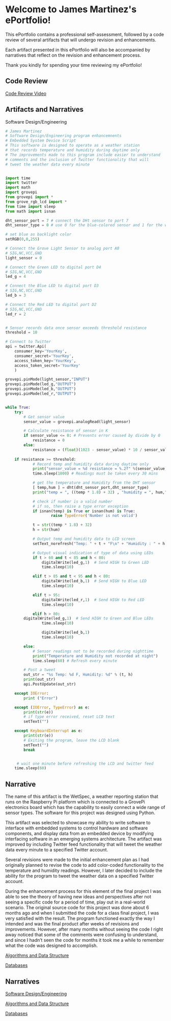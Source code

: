 # Welcome to James Martinez's ePortfolio!

This ePortfolio contains a professional self-assessment, followed by a code review of several artifacts that will undergo revision and enhancements. 

Each artifact presented in this ePortfolio will also be accompanied by narratives that reflect on the revision and enhancement process.

Thank you kindly for spending your time reviewing my ePortfolio!

## Code Review
[Code Review Video](https://youtu.be/N0ShK56sxoU)


## Artifacts and Narratives
Software Design/Engineering
```python
# James Martinez 
# Software Design/Engineering program enhancemnents
# Embedded System Device Script
# This software is designed to operate as a weather station
# that records temperature and humidity during daytime only
# The improvements made to this program include easier to understand
# comments and the inclusion of Twitter functionality that will
# tweet the weather data every minute


import time
import twitter
import math
import grovepi
from grovepi import *
from grove_rgb_lcd import *
from time import sleep
from math import isnan

dht_sensor_port = 7 # connect the DHt sensor to port 7
dht_sensor_type = 0 # use 0 for the blue-colored sensor and 1 for the white-colored sensor

# set blue as backlight color
setRGB(0,0,255)

# Connect the Grove Light Sensor to analog port A0
# SIG,NC,VCC,GND
light_sensor = 0

# Connect the Green LED to digital port D4
# SIG,NC,VCC,GND
led_g = 4

# Connect the Blue LED to digital port D3
# SIG,NC,VCC,GND
led_b = 3

# Connect the Red LED to digital port D2
# SIG,NC,VCC,GND
led_r = 2


# Sensor records data once sensor exceeds threshold resistance
threshold = 10

# Connect to Twitter
api = twitter.Api(
    consumer_key='YourKey',
    consumer_secret='YourKey',
    access_token_key='YourKey',
    access_token_secret='YourKey'
    )

grovepi.pinMode(light_sensor,"INPUT")
grovepi.pinMode(led_g,"OUTPUT")
grovepi.pinMode(led_b,"OUTPUT")
grovepi.pinMode(led_r,"OUTPUT")


while True:
    try:
        # Get sensor value
        sensor_value = grovepi.analogRead(light_sensor)

        # Calculate resistance of sensor in K
        if sensor_value <= 0: # Prevents error caused by divide by 0
            resistance = 0
        else: 
            resistance = (float)(1023 - sensor_value) * 10 / sensor_value
	
	if resistance >= threshold:
            # Record temp and humidity data during daytime only
            print("sensor_value = %d resistance = %.2f" %(sensor_value,  resistance))
            time.sleep(1800) # Readings must be taken every 30 mins

            # get the temperature and Humidity from the DHT sensor
            [ temp,hum ] = dht(dht_sensor_port,dht_sensor_type)
            print("temp = ", ((temp * 1.8) + 32) , "humidity = ", hum,"%")

            # check if number is a valid number
            # if so, then raise a type error exception
            if isnan(temp) is True or isnan(hum) is True:
                    raise TypeError('Number is not valid')

            t = str((temp * 1.8) + 32)
            h = str(hum)

            # Output temp and humidity data to LCD screen
            setText_norefresh("Temp: " + t + "F\n" + "Humidity : " + h + "%")

            # Output visual indication of type of data using LEDs
            if t > 60 and t < 85 and h < 80:
                digitalWrite(led_g,1)  # Send HIGH to Green LED
                time.sleep(10)

            elif t > 85 and t < 95 and h < 80:
                digitalWrite(led_b,1)  # Send HIGH to Blue LED
                time.sleep(10)

            elif t > 95:
                digitalWrite(led_r,1)  # Send HIGH to Red LED
                time.sleep(10)

            elif h > 80:
		digitalWrite(led_g,1)  # Send HIGH to Green and Blue LEDs
                time.sleep(10)	       

                digitalWrite(led_b,1)
                time.sleep(10)  

        else:
            # Sensor readings not to be recorded during nighttime
            print("Temperature and Humidity not recorded at night")
            time.sleep(60) # Refresh every minute

        # Post a tweet
        out_str = "%s Temp: %d F, Humidity: %d" % (t, h)
        print(out_str)
        api.PostUpdate(out_str)

    except IOError:
        print ("Error")

    except (IOError, TypeError) as e:
        print(str(e))
	    # if type error received, reset LCD text
        setText("")

    except KeyboardInterrupt as e:
        print(str(e))
        # Exiting the program, leave the LCD blank
        setText("")
        break


	 # wait one minute before refreshing the LCD and twitter feed
    time.sleep(60)
```
## Narrative 
The name of this artifact is the WetSpec, a weather reporting station that runs on the Raspberry Pi platform which is connected to a GrovePi electronics board which 
has the capability to easily connect a wide range of sensor types.  The software for this project was designed using Python.

This artifact was selected to showcase my ability to write software to interface with embedded systems to control hardware and software components, and display data from an 
embedded device by modifying interfacing software in an emerging systems architecture. The artifact was improved by including Twitter feed functionality that will tweet 
the weather data every minute to a specified Twitter account.  

Several revisions were made to the initial enhancement plan as I had originally planned to revise the code to add color-coded functionality to the temperature and humidity 
readings. However, I later decided to include the ability for the program to tweet the weather data on a specified Twitter account.  

During the enhancement process for this element of the final project I was able to see the theory of having new ideas and perspectives after not seeing a specific code for 
a period of time, play out in a real-world scenario.  The original source code for this project was done about 6 months ago and when I submitted the code for a class final project,
I was very satisfied with the result.  The program functioned exactly the way I intended and was the final product after weeks of revisions and improvements.  However, after 
many months without seeing the code I right away noticed that some of the comments were confusing to understand, and since I hadn’t seen the code for months it took me a 
while to remember what the code was designed to accomplish.



[Algorithms and Data Structure](https://github.com/jnez81/algo_data_struct)

[Databases](https://github.com/jnez81/databases)

## Narratives
[Software Design/Engineering](https://github.com/jnez81/design_eng_artifact/blob/main/narrative)

[Algorithms and Data Structure](https://github.com/jnez81/algo_data_struct/blob/main/narrative)

[Databases](https://github.com/jnez81/databases/blob/main/narrative)

